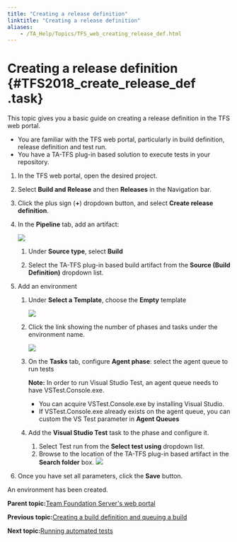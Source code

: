 ```yaml
--- 
title: "Creating a release definition"
linktitle: "Creating a release definition"
aliases: 
    - /TA_Help/Topics/TFS_web_creating_release_def.html
---
```

# Creating a release definition {#TFS2018_create_release_def .task}

This topic gives you a basic guide on creating a release definition in the TFS web portal.

-   You are familiar with the TFS web portal, particularly in build definition, release definition and test run.
-   You have a TA-TFS plug-in based solution to execute tests in your repository.

1.  In the TFS web portal, open the desired project.

2.  Select **Build and Release** and then **Releases** in the Navigation bar.

3.  Click the plus sign \(**+**\) dropdown button, and select **Create release definition**.

4.  In the **Pipeline** tab, add an artifact:

    ![](../Images/TFS2018_release_def_add_artifact.png)

    1.  Under **Source type**, select **Build**

    2.  Select the TA-TFS plug-in based build artifact from the **Source \(Build Definition\)** dropdown list.

5.  Add an environment

    1.  Under **Select a Template**, choose the **Empty** template

        ![](../Images/TFS2018_release_def_select_template.png)

    2.  Click the link showing the number of phases and tasks under the environment name.

        ![](../Images/TFS2018_release_def_env.png)

    3.  On the **Tasks** tab, configure **Agent phase**: select the agent queue to run tests

        **Note:** In order to run Visual Studio Test, an agent queue needs to have VSTest.Console.exe.

        -   You can acquire VSTest.Console.exe by installing Visual Studio.
        -   If VSTest.Console.exe already exists on the agent queue, you can custom the VS Test parameter in **Agent Queues**
    4.  Add the **Visual Studio Test** task to the phase and configure it.

        1.  Select Test run from the **Select test using** dropdown list.
        2.  Browse to the location of the TA-TFS plug-in based artifact in the **Search folder** box.
        ![](../Images/TFS2018_release_def_add_tasks_to_env.png)

6.  Once you have set all parameters, click the **Save** button.


An environment has been created.

**Parent topic:**[Team Foundation Server's web portal](../../TA_Help/Topics/TFS_web_automated_testing.html)

**Previous topic:**[Creating a build definition and queuing a build](../../TA_Help/Topics/TFS_web_creating_and_queuing_build.html)

**Next topic:**[Running automated tests](../../TA_Help/Topics/TFS_web_runnning_automated_tests.html)

